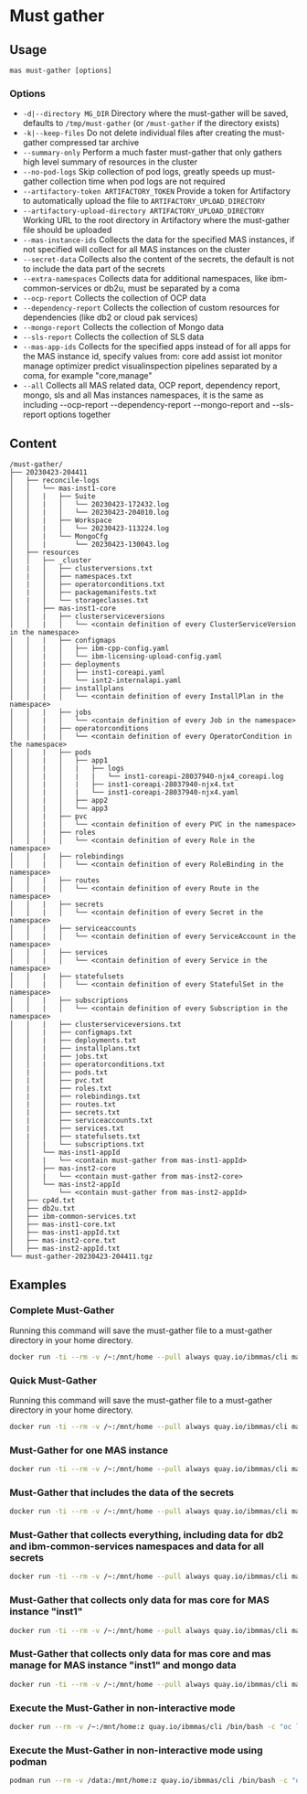 Must gather
===============================================================================

Usage
-------------------------------------------------------------------------------
`mas must-gather [options]`

### Options
- `-d|--directory MG_DIR` Directory where the must-gather will be saved, defaults to `/tmp/must-gather` (or `/must-gather` if the directory exists)
- `-k|--keep-files` Do not delete individual files after creating the must-gather compressed tar archive
- `--summary-only` Perform a much faster must-gather that only gathers high level summary of resources in the cluster
- `--no-pod-logs` Skip collection of pod logs, greatly speeds up must-gather collection time when pod logs are not required
- `--artifactory-token ARTIFACTORY_TOKEN` Provide a token for Artifactory to automatically upload the file to `ARTIFACTORY_UPLOAD_DIRECTORY`
- `--artifactory-upload-directory ARTIFACTORY_UPLOAD_DIRECTORY` Working URL to the root directory in Artifactory where the must-gather file should be uploaded
- `--mas-instance-ids` Collects the data for the specified MAS instances, if not specified will collect for all MAS instances on the cluster
- `--secret-data` Collects also the content of the secrets, the default is not to include the data part of the secrets
- `--extra-namespaces`         Collects data for additional namespaces, like ibm-common-services or db2u, must be separated by a coma
- `--ocp-report`               Collects the collection of OCP data
- `--dependency-report`        Collects the collection of custom resources for dependencies (like db2 or cloud pak services)
- `--mongo-report`             Collects the collection of Mongo data
- `--sls-report`               Collects the collection of SLS data
- `--mas-app-ids`              Collects for the specified apps instead of for all apps for the MAS instance id, specify values from: 
                               core add assist iot monitor manage optimizer predict visualinspection pipelines 
                               separated by a coma, for example "core,manage"
- `--all`                      Collects all MAS related data, OCP report, dependency report, mongo, sls and all Mas instances namespaces, it is the same as 
                               including --ocp-report --dependency-report --mongo-report and --sls-report options together

Content
-------------------------------------------------------------------------------

```
/must-gather/
├── 20230423-204411
│   ├── reconcile-logs
│   │   └── mas-inst1-core
│   │   |   ├── Suite
│   │   |   │   └── 20230423-172432.log
│   │   |   │   └── 20230423-204010.log
│   │   |   ├── Workspace
│   │   |   │   └── 20230423-113224.log
│   │   |   └── MongoCfg
│   │   |       └── 20230423-130043.log
│   ├── resources
│   │   ├── _cluster
│   |   │   ├── clusterversions.txt
│   |   │   ├── namespaces.txt
│   |   │   ├── operatorconditions.txt
│   |   │   ├── packagemanifests.txt
│   |   │   └── storageclasses.txt
│   │   ├── mas-inst1-core
│   │   |   ├── clusterserviceversions
│   │   |   │   └── <contain definition of every ClusterServiceVersion in the namespace>
│   │   |   ├── configmaps
│   │   |   │   ├── ibm-cpp-config.yaml
│   │   |   │   └── ibm-licensing-upload-config.yaml
│   │   |   ├── deployments
│   │   |   │   ├── inst1-coreapi.yaml
│   │   |   │   └── isnt2-internalapi.yaml
│   │   |   ├── installplans
│   │   |   │   └── <contain definition of every InstallPlan in the namespace>
│   │   |   ├── jobs
│   │   |   │   └── <contain definition of every Job in the namespace>
│   │   |   ├── operatorconditions
│   │   |   │   └── <contain definition of every OperatorCondition in the namespace>
│   │   |   ├── pods
│   │   |   │   ├── app1
│   │   |   │   |   ├── logs
│   │   |   │   |   |   └── inst1-coreapi-28037940-njx4_coreapi.log
│   │   |   │   |   ├── inst1-coreapi-28037940-njx4.txt
│   │   |   │   |   └── inst1-coreapi-28037940-njx4.yaml
│   │   |   │   ├── app2
│   │   |   │   └── app3
│   │   |   ├── pvc
│   │   |   │   └── <contain definition of every PVC in the namespace>
│   │   |   ├── roles
│   │   |   │   └── <contain definition of every Role in the namespace>
│   │   |   ├── rolebindings
│   │   |   │   └── <contain definition of every RoleBinding in the namespace>
│   │   |   ├── routes
│   │   |   │   └── <contain definition of every Route in the namespace>
│   │   |   ├── secrets
│   │   |   │   └── <contain definition of every Secret in the namespace>
│   │   |   ├── serviceaccounts
│   │   |   │   └── <contain definition of every ServiceAccount in the namespace>
│   │   |   ├── services
│   │   |   │   └── <contain definition of every Service in the namespace>
│   │   |   ├── statefulsets
│   │   |   │   └── <contain definition of every StatefulSet in the namespace>
│   │   |   ├── subscriptions
│   │   |   │   └── <contain definition of every Subscription in the namespace>
│   │   |   ├── clusterserviceversions.txt
│   │   |   ├── configmaps.txt
│   │   |   ├── deployments.txt
│   │   |   ├── installplans.txt
│   │   |   ├── jobs.txt
│   │   |   ├── operatorconditions.txt
│   |   │   ├── pods.txt
│   |   │   ├── pvc.txt
│   |   │   ├── roles.txt
│   |   │   ├── rolebindings.txt
│   |   │   ├── routes.txt
│   |   │   ├── secrets.txt
│   |   │   ├── serviceaccounts.txt
│   |   │   ├── services.txt
│   |   │   ├── statefulsets.txt
│   │   |   └── subscriptions.txt
│   │   └── mas-inst1-appId
│   │   |   └── <contain must-gather from mas-inst1-appId>
│   │   ├── mas-inst2-core
│   │   |   └── <contain must-gather from mas-inst2-core>
│   │   └── mas-inst2-appId
│   │       └── <contain must-gather from mas-inst2-appId>
│   ├── cp4d.txt
│   ├── db2u.txt
│   ├── ibm-common-services.txt
│   ├── mas-inst1-core.txt
│   ├── mas-inst1-appId.txt
│   ├── mas-inst2-core.txt
│   ├── mas-inst2-appId.txt
└── must-gather-20230423-204411.tgz
```

Examples
-------------------------------------------------------------------------------
### Complete Must-Gather
Running this command will save the must-gather file to a must-gather directory in your home directory.

```bash
docker run -ti --rm -v /~:/mnt/home --pull always quay.io/ibmmas/cli mas must-gather -d /mnt/home/must-gather
```

### Quick Must-Gather
Running this command will save the must-gather file to a must-gather directory in your home directory.

```bash
docker run -ti --rm -v /~:/mnt/home --pull always quay.io/ibmmas/cli mas must-gather -d /mnt/home/must-gather --all --summary-only
```

### Must-Gather for one MAS instance
```bash
docker run -ti --rm -v /~:/mnt/home --pull always quay.io/ibmmas/cli mas must-gather -d /mnt/home/must-gather --all --mas-instance-ids inst1
```

### Must-Gather that includes the data of the secrets
```bash
docker run -ti --rm -v /~:/mnt/home --pull always quay.io/ibmmas/cli mas must-gather -d /mnt/home/must-gather --all --secret-data
```

### Must-Gather that collects everything, including data for db2 and ibm-common-services namespaces and data for all secrets
```bash
docker run -ti --rm -v /~:/mnt/home --pull always quay.io/ibmmas/cli mas must-gather -d /mnt/home/must-gather --all --secret-data --extra-namespaces "db2u,ibm-common-services"
```

### Must-Gather that collects only data for mas core for MAS instance "inst1"
```bash
docker run -ti --rm -v /~:/mnt/home --pull always quay.io/ibmmas/cli mas must-gather -d /mnt/home/must-gather -mas-instance-ids "inst1" --mas-app-ids "core"
```

### Must-Gather that collects only data for mas core and mas manage for MAS instance "inst1" and mongo data
```bash
docker run -ti --rm -v /~:/mnt/home --pull always quay.io/ibmmas/cli mas must-gather -d /mnt/home/must-gather -mas-instance-ids "inst1" --mas-app-ids "core,manage" --mongo-report
```

### Execute the Must-Gather in non-interactive mode
```bash
docker run --rm -v /~:/mnt/home:z quay.io/ibmmas/cli /bin/bash -c "oc login --token=sha256~XFnSk...fc8U --server=https://api.<openshift domain>:6443/ --insecure-skip-tls-verify; mas must-gather -d /mnt/home/must-gather"
```

### Execute the Must-Gather in non-interactive mode using podman
```bash
podman run --rm -v /data:/mnt/home:z quay.io/ibmmas/cli /bin/bash -c "oc login --token=sha256~XFnSk...fc8U --server=https://api.<openshift domain>:6443/ --insecure-skip-tls-verify; mas must-gather -d /mnt/home/must-gather"
```